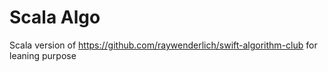 # Scala Algo

Scala version of https://github.com/raywenderlich/swift-algorithm-club for leaning purpose
